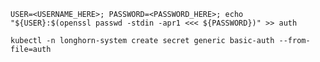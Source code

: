 `USER=<USERNAME_HERE>; PASSWORD=<PASSWORD_HERE>; echo "${USER}:$(openssl passwd -stdin -apr1 <<< ${PASSWORD})" >> auth`


`kubectl -n longhorn-system create secret generic basic-auth --from-file=auth` 